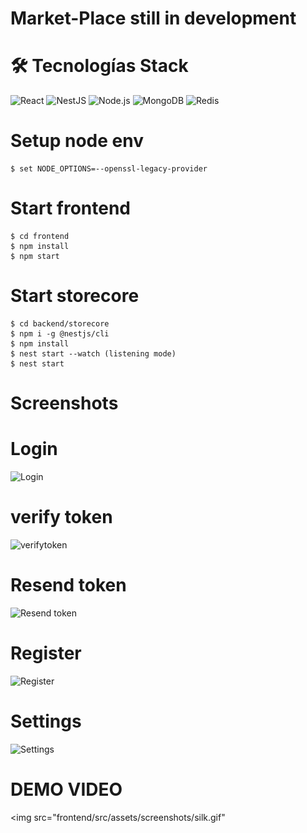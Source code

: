 # Market-Place still in development

# 🛠️ Tecnologías Stack

![React](https://img.shields.io/badge/React-20232A?style=for-the-badge&logo=react&logoColor=61DAFB)
![NestJS](https://img.shields.io/badge/NestJS-E0234E?style=for-the-badge&logo=nestjs&logoColor=white)
![Node.js](https://img.shields.io/badge/Node.js-43853D?style=for-the-badge&logo=node.js&logoColor=white)
![MongoDB](https://img.shields.io/badge/MongoDB-4EA94B?style=for-the-badge&logo=mongodb&logoColor=white)
![Redis](https://img.shields.io/badge/Redis-DC382D?style=for-the-badge&logo=redis&logoColor=white)




# Setup node env 
```
$ set NODE_OPTIONS=--openssl-legacy-provider
```

# Start frontend
```
$ cd frontend  
$ npm install  
$ npm start
```

# Start storecore
```
$ cd backend/storecore
$ npm i -g @nestjs/cli  
$ npm install  
$ nest start --watch (listening mode)  
$ nest start
```



# Screenshots
# Login
![Login](frontend/src/assets/screenshots/login.png)

# verify token
![verifytoken](frontend/src/assets/screenshots/verifytoken.png)

# Resend token
![Resend token](frontend/src/assets/screenshots/resentoken.png)

# Register
![Register](frontend/src/assets/screenshots/register.png)

# Settings
![Settings](frontend/src/assets/screenshots/settings.png)

# DEMO VIDEO
<img src="frontend/src/assets/screenshots/silk.gif"